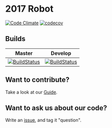 # 2017 Robot
[![Code Climate](https://codeclimate.com/github/RoboEagles4828/2017Robot/badges/gpa.svg)](https://codeclimate.com/github/RoboEagles4828/2017Robot) [![codecov](https://codecov.io/gh/RoboEagles4828/2017Robot/branch/master/graph/badge.svg)](https://codecov.io/gh/RoboEagles4828/2017Robot)


## Builds

|Master|Develop|
|:----:|:----:|
[![BuildStatus](https://travis-ci.org/RoboEagles4828/2017Robot.svg?branch=master)](https://travis-ci.org/RoboEagles4828/2017Robot)|[![BuildStatus](https://travis-ci.org/RoboEagles4828/2017Robot.svg?branch=develop)](https://travis-ci.org/RoboEagles4828/2017Robot) |

## Want to contribute?
Take a look at our [Guide](https://github.com/RoboEagles4828/2017Robot/blob/master/CONTRIBUTING.md).

## Want to ask us about our code?
Write an [issue](https://github.com/RoboEagles4828/2017Robot/issues/new), and tag it "question".
